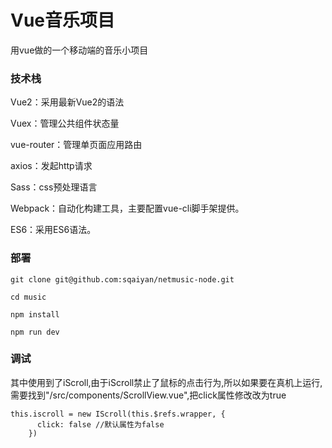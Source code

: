 # Vue音乐项目
用vue做的一个移动端的音乐小项目
### 技术栈
Vue2：采用最新Vue2的语法

Vuex：管理公共组件状态量

vue-router：管理单页面应用路由

axios：发起http请求

Sass：css预处理语言

Webpack：自动化构建工具，主要配置vue-cli脚手架提供。

ES6：采用ES6语法。

### 部署
```
git clone git@github.com:sqaiyan/netmusic-node.git

cd music

npm install 

npm run dev 
```
### 调试
其中使用到了iScroll,由于iScroll禁止了鼠标的点击行为,所以如果要在真机上运行,需要找到"/src/components/ScrollView.vue",把click属性修改改为true
```
this.iscroll = new IScroll(this.$refs.wrapper, {
      click: false //默认属性为false
    })
```
